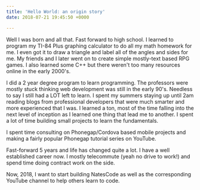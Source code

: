 ```yaml
---
title: 'Hello World: an origin story'
date: 2018-07-21 19:45:50 +0000

---
```

Well I was born and all that. Fast forward to high school. I learned to program my TI-84 Plus graphing calculator to do all my math homework for me. I even got it to draw a triangle and label all of the angles and sides for me. My friends and I later went on to create simple mostly-text based RPG games. I also learned some C++ but there weren't too many resources online in the early 2000's.

I did a 2 year degree program to learn programming. The professors were mostly stuck thinking web development was still in the early 90's. Needless to say I still had a LOT left to learn. I spent my summers staying up until 2am reading blogs from professional developers that were much smarter and more experienced that I was. I learned a ton, most of the time falling into the next level of inception as I learned one thing that lead me to another. I spent a lot of time building small projects to learn the fundamentals. 

I spent time consulting on Phonegap/Cordova based mobile projects and making a fairly popular Phonegap tutorial series on YouTube.

Fast-forward 5 years and life has changed quite a lot. I have a well established career now. I mostly telecommute (yeah no drive to work!) and spend time doing contract work on the side. 

Now, 2018, I want to start building NatesCode as well as the corresponding YouTube channel to help others learn to code.